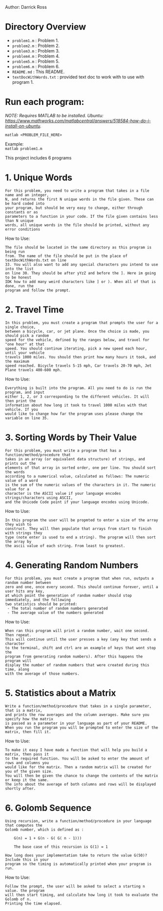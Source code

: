 Author: Darrick Ross

# Directory Overview
- `problem1.m` : Problem 1.
- `problem2.m` : Problem 2.
- `problem3.m` : Problem 3.
- `problem4.m` : Problem 4.
- `problem5.m` : Problem 5.
- `problem6.m` : Problem 6.
- `README.md` : This README.
- `textDocWithWords.txt` : provided text doc to work with to use with program 1.

# Run each program:
*NOTE: Requires MATLAB to be installed. Ubuntu: https://www.mathworks.com/matlabcentral/answers/518584-how-do-i-install-on-ubuntu.*

`matlab <PROBLEM_FILE_HERE>`

Example:  
`matlab problem1.m`



This project includes 6 programs
# 1. Unique Words
```
For this problem, you need to write a program that takes in a file name and an integer,
N, and returns the first N unique words in the file given. These can be hard coded into
your program, but should be very easy to change, either through constants or as
parameters to a function in your code. If the file given contains less than N unique
words, all unique words in the file should be printed, without any error conditions
```


How to Use:
```
The file should be located in the same directory as this program is being run
from. The name of the file should be put in the place of textDocWithWords.txt on line
33. You will also want to add any special characters you intend to use into the list
on line 30. They should be after yYzZ and before the ]. Here im going to be honest
IDK how to add many weird characters like ] or ). When all of that is done, run the
program and follow the prompt.
```


# 2. Travel Time
```
In this problem, you must create a program that prompts the user for a single choice,
between a bicycle, car, or jet plane. Once the choice is made, you should pick a random
speed for the vehicle, defined by the ranges below, and travel for "one hour" at that
speed. You should continue iterating, pick a new speed each hour, until your vehicle
travels 1000 miles. You should then print how many hours it took, and the maximum
speed reached. Bicycle travels 5-15 mph, Car travels 20-70 mph, Jet Plane travels 400-600 mph.
```


How to Use:
```
Everything is built into the program. All you need to do is run the program, and input
either 1, 2, or 3 corresponding to the different vehicles. It will then print the
information about how long it took to travel 1000 miles with that vehicle. If you
would like to change how far the program uses please change the variable on line 35.
```

# 3. Sorting Words by Their Value
```
For this problem, you must write a program that has a function/method/procedure that
takes in an array (or equivalent data structure) of strings, and prints out the
elements of that array in sorted order, one per line. You should sort the words
according to a numerical value, calculated as follows: The numeric value of a word
is the sum of the numeric values of the characters in it. The numeric value for a
character is the ASCII value if your language encodes strings/characters using ASCII,
and the Unicode Code point if your language encodes using Unicode.
```


How to Use:
```
In this program the user will be propmted to enter a size of the array they wish to
construct. They will then populate that arrays from start to finish with strings they
type (note enter is used to end a string). The program will then sort the array by
the ascii value of each string. From least to greatest.
```

# 4. Generating Random Numbers
```
For this problem, you must create a program that when run, outputs a random number between
zero and one, once every second. This should continue forever, until a user hits any key,
at which point the generation of random number should stop immediately, and the following
two statistics should be printed:
 - The total number of random numbers generated
 - The average value of the numbers generated
```


How to Use:
```
When ran this program will print a random number, wait one second. Then repeat.
This will continue until the user presses a key (any key that sends a character
to the terminal, shift and ctrl are an example of keys that wont stop the
program from generating random numbers). After this happens the program will
display the number of random numbers that were created during this time, along
with the average of those numbers.
```

# 5. Statistics about a Matrix
```
Write a function/method/procedure that takes in a single parameter, that is a matrix,
and prints the row averages and the column averages. Make sure you specify how the matrix
is passed as a parameter in your language as part of your README.
When you run the program you will be prompted to enter the size of the matrix, then fill it.
```


How to Use:
```
To make it easy I have made a function that will help you build a matrix, then pass it
to the required function. You will be asked to enter the amount of rows and columns you
would like for the matrix. Then a random matrix will be created for you of the given size.
You will then be given the chance to change the contents of the matrix or keep it the same.
The info about the average of both columns and rows will be displayed shortly after.
```

# 6. Golomb Sequence
```
Using recursion, write a function/method/procedure in your language that computes the
Golomb number, which is defined as :

	G(n) = 1 + G(n - G( G( n - 1)))

	The base case of this recursion is G(1) = 1

How long does your implementation take to return the value G(50)? Include this in your
program so the timing is automatically printed when your program is run.
```


How to Use:
```
Follow the prompt, the user will be asked to select a starting n value. the program
will then start timing, and calculate how long it took to evaluate the Golomb of n.
Printing the time elapsed.
```
